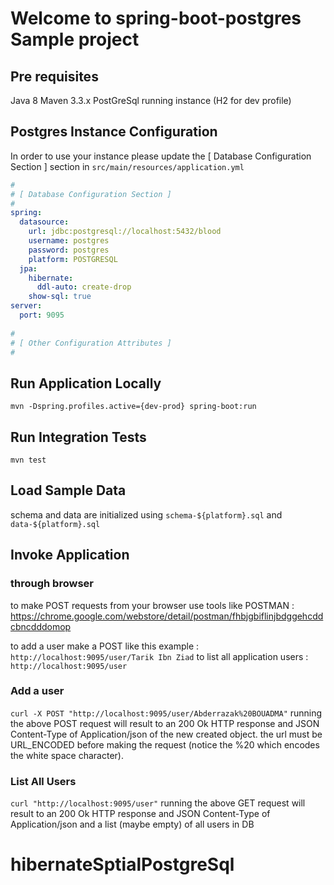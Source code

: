# Welcome to spring-boot-postgres Sample project

## Pre requisites
Java 8
Maven 3.3.x
PostGreSql running instance (H2 for dev profile)

## Postgres Instance Configuration
In order to use your instance please update the [ Database Configuration Section ] section in ```src/main/resources/application.yml```

```yaml
#
# [ Database Configuration Section ]
#
spring:
  datasource:
    url: jdbc:postgresql://localhost:5432/blood
    username: postgres
    password: postgres
    platform: POSTGRESQL
  jpa:
    hibernate:
      ddl-auto: create-drop
    show-sql: true
server:
  port: 9095
  
#
# [ Other Configuration Attributes ]
#
```

## Run Application Locally
```mvn -Dspring.profiles.active={dev-prod} spring-boot:run```

## Run Integration Tests
```mvn test```

## Load Sample Data
schema and data are initialized using ```schema-${platform}.sql``` and ```data-${platform}.sql```

## Invoke Application

### through browser
to make POST requests from your browser use tools like POSTMAN : https://chrome.google.com/webstore/detail/postman/fhbjgbiflinjbdggehcddcbncdddomop


to add a user make a POST like this example : ```http://localhost:9095/user/Tarik Ibn Ziad```
to list all application users : ```http://localhost:9095/user```

### Add a user
```curl -X POST "http://localhost:9095/user/Abderrazak%20BOUADMA"```
running the above POST request will result to an 200 Ok HTTP response and JSON Content-Type of Application/json of the new created object.
the url must be URL_ENCODED before making the request (notice the %20 which encodes the white space character).

### List All Users
```curl "http://localhost:9095/user"```
running the above GET request will result to an 200 Ok HTTP response and JSON Content-Type of Application/json and a list (maybe empty) of all users in DB

# hibernateSptialPostgreSql
